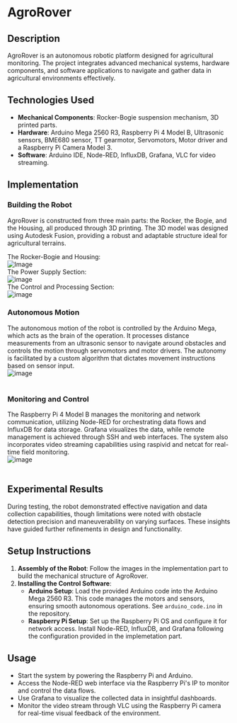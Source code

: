 # AgroRover

## Description
AgroRover is an autonomous robotic platform designed for agricultural monitoring. The project integrates advanced mechanical systems, hardware components, and software applications to navigate and gather data in agricultural environments effectively.

## Technologies Used
- **Mechanical Components**: Rocker-Bogie suspension mechanism, 3D printed parts.
- **Hardware**: Arduino Mega 2560 R3, Raspberry Pi 4 Model B, Ultrasonic sensors, BME680 sensor, TT gearmotor, Servomotors, Motor driver and a Raspberry Pi Camera Model 3.
- **Software**: Arduino IDE, Node-RED, InfluxDB, Grafana, VLC for video streaming.

## Implementation

### Building the Robot
AgroRover is constructed from three main parts: the Rocker, the Bogie, and the Housing, all produced through 3D printing. The 3D model was designed using Autodesk Fusion, providing a robust and adaptable structure ideal for agricultural terrains.

The Rocker-Bogie and Housing:<br>
![Image](https://github.com/user-attachments/assets/06b50f2e-769e-4de6-80b1-58edaea05c91)
<br>
The Power Supply Section:<br>
![image](https://github.com/user-attachments/assets/c268d25b-275e-4e45-8e4e-4ed1e71d407b)
<br>
The Control and Processing Section:<br>
![image](https://github.com/user-attachments/assets/d12de5b4-89da-4dbd-ada3-c36264b265d3)
<br>

### Autonomous Motion
The autonomous motion of the robot is controlled by the Arduino Mega, which acts as the brain of the operation. It processes distance measurements from an ultrasonic sensor to navigate around obstacles and controls the motion through servomotors and motor drivers. The autonomy is facilitated by a custom algorithm that dictates movement instructions based on sensor input.
<br>
![image](https://github.com/user-attachments/assets/030181c1-5d2e-4449-8c39-e5fc8fea7ee5)<br>
<br>

### Monitoring and Control
The Raspberry Pi 4 Model B manages the monitoring and network communication, utilizing Node-RED for orchestrating data flows and InfluxDB for data storage. Grafana visualizes the data, while remote management is achieved through SSH and web interfaces. The system also incorporates video streaming capabilities using raspivid and netcat for real-time field monitoring.
<br>
![image](https://github.com/user-attachments/assets/93197526-8310-4c5d-8bc7-e0b784ed6007)<br>
<br>

## Experimental Results
During testing, the robot demonstrated effective navigation and data collection capabilities, though limitations were noted with obstacle detection precision and maneuverability on varying surfaces. These insights have guided further refinements in design and functionality.

## Setup Instructions
1. **Assembly of the Robot**: Follow the images in the implementation part to build the mechanical structure of AgroRover.
2. **Installing the Control Software**:
   - **Arduino Setup**: Load the provided Arduino code into the Arduino Mega 2560 R3. This code manages the motors and sensors, ensuring smooth autonomous operations. See `arduino_code.ino` in the repository.
   - **Raspberry Pi Setup**: Set up the Raspberry Pi OS and configure it for network access. Install Node-RED, InfluxDB, and Grafana following the configuration provided in the implemetation part.

## Usage
- Start the system by powering the Raspberry Pi and Arduino.
- Access the Node-RED web interface via the Raspberry Pi's IP to monitor and control the data flows.
- Use Grafana to visualize the collected data in insightful dashboards.
- Monitor the video stream through VLC using the Raspberry Pi camera for real-time visual feedback of the environment.

